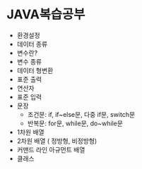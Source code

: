 # JAVA복습공부

- 환경설정
- 데이터 종류
- 변수란?
- 변수 종류
- 데이터 형변환
- 표준 출력
- 연산자
- 표준 입력
- 문장
	* 조건문: if, if~else문, 다중 if문, switch문
	* 반복문: for문, while문, do~while문 
- 1차원 배열 
- 2차원 배열 ( 정방형, 비정방형)
- 커맨드 라인 아규먼트 배열
- 클래스


